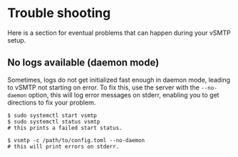 # Trouble shooting

Here is a section for eventual problems that can happen during your vSMTP setup.

## No logs available (daemon mode)

Sometimes, logs do not get initialized fast enough in daemon mode, leading to vSMTP not starting on error.
To fix this, use the server with the `--no-daemon` option, this will log error messages on stderr, enabling you to get directions to fix your problem.

```shell
$ sudo systemctl start vsmtp
$ sudo systemctl status vsmtp
# this prints a failed start status.

$ vsmtp -c /path/to/config.toml --no-daemon
# this will print errors on stderr.
```